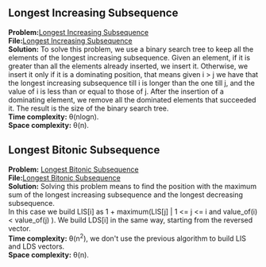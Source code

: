 ## Longest Increasing Subsequence
**Problem:**[Longest Increasing Subsequence](https://practice.geeksforgeeks.org/problems/longest-increasing-subsequence-1587115620/1) \
**File:**[Longest Increasing Subsequence](https://github.com/eleonoradgr/CompetitiveProgramming/blob/master/Lecture20/lis.cpp) \
**Solution:** To solve this problem, we use a binary search tree to keep all the elements of the longest increasing subsequence. 
Given an element, if it is greater than all the elements already inserted, we insert it. 
Otherwise, we insert it only if it is a dominating position, that means given i > j we have that the longest increasing subsequence till i is longer than the one till j,
and the value of i is less than or equal to those of j. After the insertion of a dominating element, we remove all the dominated elements that succeeded it.
The result is the size of the binary search tree.\
**Time complexity:** &theta;(nlogn).\
**Space complexity:** &theta;(n).

## Longest Bitonic Subsequence
**Problem:** [Longest Bitonic Subsequence](https://practice.geeksforgeeks.org/problems/longest-bitonic-subsequence0824/1) \
**File:**[Longest Bitonic Subsequence](https://github.com/eleonoradgr/CompetitiveProgramming/blob/master/Lecture20/lbs.cpp) \
**Solution:** Solving this problem means to find the position with the maximum sum of the longest increasing subsequence and the longest decreasing subsequence.\
In this case we build LIS[i] as 1 + maximum(LIS[j] | 1 <= j <= i and value_of(i) < value_of(j) ).
We build LDS[i] in the same way, starting from the reversed vector.\
**Time complexity:**  &theta;(n<sup>2</sup>), we don't use the previous algorithm to build LIS and LDS vectors.\
**Space complexity:** &theta;(n).